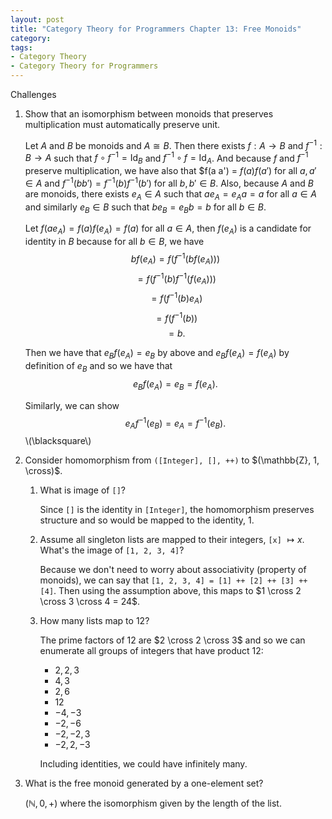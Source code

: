```yaml
---
layout: post
title: "Category Theory for Programmers Chapter 13: Free Monoids"
category:
tags:
- Category Theory
- Category Theory for Programmers
---
```


Challenges

1. Show that an isomorphism between monoids that preserves multiplication must automatically preserve unit.

   Let $A$ and $B$ be monoids and $A \cong B$. Then there exists $f:A \to B$ and
   $f^{-1}:B \to A$ such that $f \circ f^{-1} = \mathrm{Id}_B$ and $f^{-1} \circ f = \mathrm{Id}_A$.
   And because $f$ and $f^{-1}$ preserve multiplication, we have also that
   $f(a a') = $f(a) f(a')$ for all $a, a' \in A$ and $f^{-1}(b b') = f^{-1}(b) f^{-1}(b')$
   for all $b,b' \in B$. Also, because $A$ and $B$ are monoids, there exists
   $e_A \in A$ such that $a e_A = e_A a = a$ for all $a \in A$ and similarly
   $e_B \in B$ such that $b e_B = e_B b = b$ for all $b \in B$.
   
   Let $f(a e_A) = f(a) f(e_A) = f(a)$ for all $a \in A$, then $f(e_A)$ is a candidate for
   identity in $B$ because for all $b \in B$, we have
   $$b f(e_A) = f(f^{-1}(b f(e_A)))$$
   $$= f(f^{-1}(b) f^{-1}(f(e_A)))$$
   $$= f(f^{-1}(b) e_A)$$
   $$= f(f^{-1}(b))$$
   $$= b.$$
   
   Then we have that $e_B f(e_A) = e_B$ by above and $e_B f(e_A) = f(e_A)$ by definition of $e_B$
   and so we have that $$e_B f(e_A) = e_B = f(e_A).$$
   
   Similarly, we can show $$e_A f^{-1}(e_B) = e_A = f^{-1}(e_B).$$ \\(\blacksquare\\)
   
2. Consider homomorphism from `([Integer], [], ++)` to $(\mathbb{Z}, 1, \cross)$.

   1. What is image of `[]`?

      Since `[]` is the identity in `[Integer]`, the homomorphism preserves structure
      and so would be mapped to the identity, $1$.

   2. Assume all singleton lists are mapped to their integers, `[x]` $\mapsto x$.
      What's the image of `[1, 2, 3, 4]`?

      Because we don't need to worry about associativity (property of monoids),
      we can say that `[1, 2, 3, 4] = [1] ++ [2] ++ [3] ++ [4]`. Then using the
      assumption above, this maps to $1 \cross 2 \cross 3 \cross 4 = 24$.

   3. How many lists map to $12$?

      The prime factors of $12$ are $2 \cross 2 \cross 3$ and so we can enumerate
      all groups of integers that have product 12:
      - $2, 2, 3$
      - $4, 3$
      - $2, 6$
      - $12$
      - $-4, -3$
      - $-2, -6$
      - $-2, -2, 3$
      - $-2, 2, -3$

      Including identities, we could have infinitely many.

3. What is the free monoid generated by a one-element set?

   $(\mathbb{N}, 0, +)$ where the isomorphism given by the length of the list.

